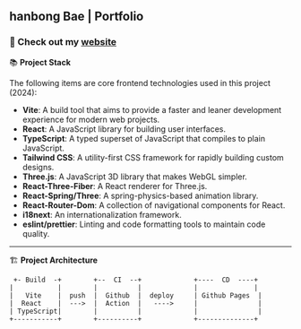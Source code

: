 ## hanbong Bae | Portfolio

### 🔗 Check out my [website](https://hanbong5938.github.io/portfolio/)

📚 **Project Stack**

The following items are core frontend technologies used in this project (2024):

- **Vite**: A build tool that aims to provide a faster and leaner development experience for modern web projects.
- **React**: A JavaScript library for building user interfaces.
- **TypeScript**: A typed superset of JavaScript that compiles to plain JavaScript.
- **Tailwind CSS**: A utility-first CSS framework for rapidly building custom designs.
- **Three.js**: A JavaScript 3D library that makes WebGL simpler.
- **React-Three-Fiber**: A React renderer for Three.js.
- **React-Spring/Three**: A spring-physics-based animation library.
- **React-Router-Dom**: A collection of navigational components for React.
- **i18next**: An internationalization framework.
- **eslint/prettier**: Linting and code formatting tools to maintain code quality.

---

🏗 **Project Architecture**

```
 +- Build  -+        +--  CI  --+             +----  CD  ----+
|           |        |          |             |              |
|   Vite    |  push  |  Github  |  deploy     | Github Pages  |
|  React    |  --->  |  Action  |   ---->     |               |
| TypeScript|        |          |             |               |
+-----------+        +----------+             +--------------+
```
